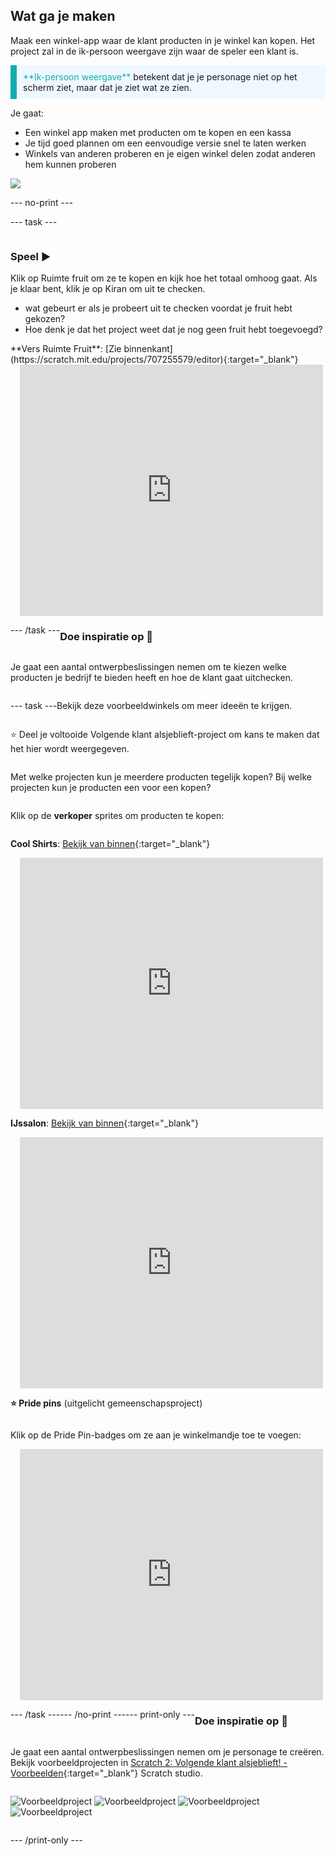 ## Wat ga je maken

Maak een winkel-app waar de klant producten in je winkel kan kopen. Het project zal in de ik-persoon weergave zijn waar de speler een klant is.

<p style="border-left: solid; border-width:10px; border-color: #0faeb0; background-color: aliceblue; padding: 10px;">
<span style="color: #0faeb0">**Ik-persoon weergave**</span> betekent dat je je personage niet op het scherm ziet, maar dat je ziet wat ze zien.
</p>

Je gaat:
+ Een winkel app maken met producten om te kopen en een kassa
+ Je tijd goed plannen om een eenvoudige versie snel te laten werken
+ Winkels van anderen proberen en je eigen winkel delen zodat anderen hem kunnen proberen

![](images/example-strip.png)

--- no-print ---

--- task ---

<div style="display: flex; flex-wrap: wrap">
<div style="flex-basis: 175px; flex-grow: 1">  

### Speel ▶️ 

Klik op Ruimte fruit om ze te kopen en kijk hoe het totaal omhoog gaat. Als je klaar bent, klik je op Kiran om uit te checken. 

+ wat gebeurt er als je probeert uit te checken voordat je fruit hebt gekozen? 
+ Hoe denk je dat het project weet dat je nog geen fruit hebt toegevoegd?

</div>
<div>
**Vers Ruimte Fruit**: [Zie binnenkant](https://scratch.mit.edu/projects/707255579/editor){:target="_blank"}
<div class="scratch-preview" style="margin-left: 15px;">
  <iframe allowtransparency="true" width="485" height="402" src="https://scratch.mit.edu/projects/embed/707255579/?autostart=false" frameborder="0"></iframe>
</div>
</div>

--- /task ---

### Doe inspiratie op 💭

Je gaat een aantal ontwerpbeslissingen nemen om te kiezen welke producten je bedrijf te bieden heeft en hoe de klant gaat uitchecken.

--- task ---

Bekijk deze voorbeeldwinkels om meer ideeën te krijgen.

⭐ Deel je voltooide Volgende klant alsjeblieft-project om kans te maken dat het hier wordt weergegeven.

Met welke projecten kun je meerdere producten tegelijk kopen? Bij welke projecten kun je producten een voor een kopen?

Klik op de **verkoper** sprites om producten te kopen:

**Cool Shirts**: [Bekijk van binnen](https://scratch.mit.edu/projects/707254479/editor){:target="_blank"}
<div class="scratch-preview" style="margin-left: 15px;">
  <iframe allowtransparency="true" width="485" height="402" src="https://scratch.mit.edu/projects/embed/707254479/?autostart=false" frameborder="0"></iframe>
</div>

**IJssalon**: [Bekijk van binnen](https://scratch.mit.edu/projects/707255735/editor){:target="_blank"}
<div class="scratch-preview" style="margin-left: 15px;">
  <iframe allowtransparency="true" width="485" height="402" src="https://scratch.mit.edu/projects/embed/707255735/?autostart=false" frameborder="0"></iframe>
</div>

**⭐ Pride pins** (uitgelicht gemeenschapsproject)

Klik op de Pride Pin-badges om ze aan je winkelmandje toe te voegen:

<div class="scratch-preview" style="margin-left: 15px;">
  <iframe allowtransparency="true" width="485" height="402" src="https://scratch.mit.edu/projects/embed/750787529/?autostart=false" frameborder="0"></iframe>
</div>

--- /task ---

--- /no-print ---

--- print-only ---

### Doe inspiratie op 💭

Je gaat een aantal ontwerpbeslissingen nemen om je personage te creëren. Bekijk voorbeeldprojecten in [Scratch 2: Volgende klant alsjeblieft! - Voorbeelden](https://scratch.mit.edu/studios/29611454/){:target="_blank"} Scratch studio.

![Voorbeeldproject](images/fruit.png) 
![Voorbeeldproject](images/tshirt.png) 
![Voorbeeldproject](images/icecream.png) 
![Voorbeeldproject](images/vending.png)

--- /print-only ---

